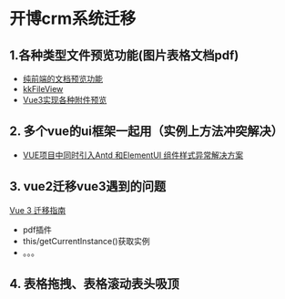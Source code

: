 # 开博crm系统迁移

## 1.各种类型文件预览功能(图片表格文档pdf)

- [纯前端的文档预览功能](https://blog.csdn.net/wybaby168/article/details/122842866)
- [kkFileView](https://gitee.com/kekingcn/file-online-preview?_from=gitee_search#https://gitee.com/link?target=https%3A%2F%2Fkkview.cn%2Fzh-cn%2Fdocs%2Fhome.html)
- [Vue3实现各种附件预览](https://juejin.cn/post/6995856687106261000#heading-3)

## 2. 多个vue的ui框架一起用（实例上方法冲突解决）

- [VUE项目中同时引入Antd 和ElementUI 组件样式异常解决方案](https://blog.csdn.net/weixin_48181168/article/details/121904867)

## 3. vue2迁移vue3遇到的问题

[Vue 3 迁移指南](https://v3-migration.vuejs.org/zh/)

- pdf插件
- this/getCurrentInstance()获取实例
- 。。。

## 4. 表格拖拽、表格滚动表头吸顶

